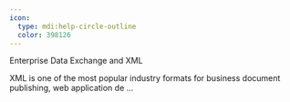 ```yaml
---
icon:
  type: mdi:help-circle-outline
  color: 398126
---
```


Enterprise Data Exchange and XML

XML is one of the most popular industry formats for business document publishing, web application de ... 
